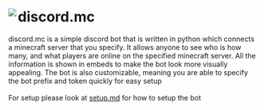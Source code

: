 <h1>
    <img align="left" src="https://img.icons8.com/dusk/64/000000/minecraft-logo.png"/>discord.mc
</h1>
<p>
    discord.mc is a simple discord bot that is written in python which connects a minecraft server that you specify. It allows anyone to see who is how many, and what players are online on the specified minecraft server. All the information is shown in embeds to make the bot look more visually appealing. The bot is also customizable, meaning you are able to specify the bot prefix and token quickly for easy setup
    <br>
    <br>
    For setup please look at <a href="./setup.md">setup.md</a> for how to setup the bot
</p>